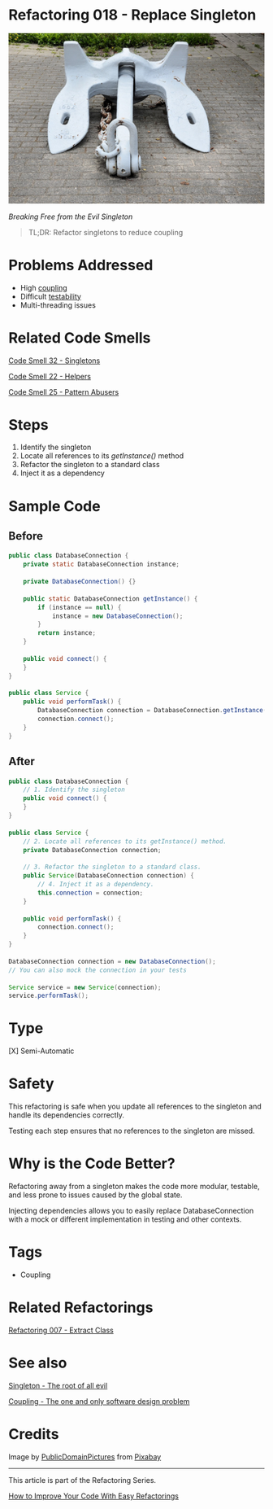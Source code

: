 # Refactoring 018 - Replace Singleton

![Refactoring 018 - Replace Singleton](Refactoring%20018%20-%20Replace%20Singleton.jpg)

*Breaking Free from the Evil Singleton*

> TL;DR: Refactor singletons to reduce coupling

# Problems Addressed

- High [coupling](https://github.com/mcsee/Software-Design-Articles/tree/main/Articles/Theory/Coupling%20-%20The%20one%20and%20only%20software%20design%20problem/readme.md)
- Difficult [testability](https://github.com/mcsee/Software-Design-Articles/tree/main/Articles/Theory/Singleton%20-%20The%20root%20of%20all%20evil/readme.md)
- Multi-threading issues

# Related Code Smells

[Code Smell 32 - Singletons](https://github.com/mcsee/Software-Design-Articles/tree/main/Articles/Code%20Smells/Code%20Smell%2032%20-%20Singletons/readme.md)

[Code Smell 22 - Helpers](https://github.com/mcsee/Software-Design-Articles/tree/main/Articles/Code%20Smells/Code%20Smell%2022%20-%20Helpers/readme.md)

[Code Smell 25 - Pattern Abusers](https://github.com/mcsee/Software-Design-Articles/tree/main/Articles/Code%20Smells/Code%20Smell%2025%20-%20Pattern%20Abusers/readme.md)

# Steps

1. Identify the singleton 
2. Locate all references to its *getInstance()* method
3. Refactor the singleton to a standard class
4. Inject it as a dependency

# Sample Code

## Before

[Gist Url]: # (https://gist.github.com/mcsee/43f6accd32cfcfef4e1daf5d159c1394)

```java
public class DatabaseConnection {
    private static DatabaseConnection instance;

    private DatabaseConnection() {}

    public static DatabaseConnection getInstance() {
        if (instance == null) {
            instance = new DatabaseConnection();
        }
        return instance;
    }

    public void connect() { 
    }
}

public class Service {
    public void performTask() {
        DatabaseConnection connection = DatabaseConnection.getInstance();
        connection.connect(); 
    }
}
```

## After

[Gist Url]: # (https://gist.github.com/mcsee/d52dafea0e452a5343045d47a4524510)

```java
public class DatabaseConnection {  
    // 1. Identify the singleton 
    public void connect() { 
    }
}

public class Service {
    // 2. Locate all references to its getInstance() method.
    private DatabaseConnection connection;

    // 3. Refactor the singleton to a standard class. 
    public Service(DatabaseConnection connection) {
        // 4. Inject it as a dependency.
        this.connection = connection;
    }

    public void performTask() {
        connection.connect(); 
    }
}

DatabaseConnection connection = new DatabaseConnection();
// You can also mock the connection in your tests

Service service = new Service(connection);
service.performTask();
```

# Type

[X] Semi-Automatic

# Safety

This refactoring is safe when you update all references to the singleton and handle its dependencies correctly. 

Testing each step ensures that no references to the singleton are missed.

# Why is the Code Better?

Refactoring away from a singleton makes the code more modular, testable, and less prone to issues caused by the global state. 

Injecting dependencies allows you to easily replace DatabaseConnection with a mock or different implementation in testing and other contexts.
 
# Tags

- Coupling

# Related Refactorings

[Refactoring 007 - Extract Class](https://github.com/mcsee/Software-Design-Articles/tree/main/Articles/Refactorings/Refactoring%20007%20-%20Extract%20Class/readme.md)

# See also

[Singleton - The root of all evil](https://github.com/mcsee/Software-Design-Articles/tree/main/Articles/Theory/Singleton%20-%20The%20root%20of%20all%20evil/readme.md)

[Coupling - The one and only software design problem](https://github.com/mcsee/Software-Design-Articles/tree/main/Articles/Theory/Coupling%20-%20The%20one%20and%20only%20software%20design%20problem/readme.md)

# Credits

Image by [PublicDomainPictures](https://pixabay.com/users/publicdomainpictures-14/) from [Pixabay](https://pixabay.com/)

* * * 

This article is part of the Refactoring Series.

[How to Improve Your Code With Easy Refactorings](https://github.com/mcsee/Software-Design-Articles/tree/main/Articles/Refactorings/How%20to%20Improve%20your%20Code%20With%20Easy%20Refactorings/readme.md)